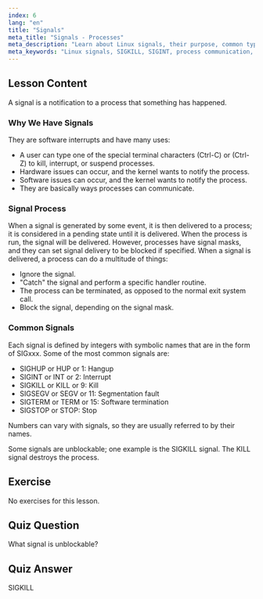 ```yaml
---
index: 6
lang: "en"
title: "Signals"
meta_title: "Signals - Processes"
meta_description: "Learn about Linux signals, their purpose, common types like SIGINT & SIGKILL, and how processes handle them. Understand signal basics for better Linux control."
meta_keywords: "Linux signals, SIGKILL, SIGINT, process communication, Linux tutorial, beginner Linux, Linux guide"
---
```


## Lesson Content

A signal is a notification to a process that something has happened.

### Why We Have Signals

They are software interrupts and have many uses:

- A user can type one of the special terminal characters (Ctrl-C) or (Ctrl-Z) to kill, interrupt, or suspend processes.
- Hardware issues can occur, and the kernel wants to notify the process.
- Software issues can occur, and the kernel wants to notify the process.
- They are basically ways processes can communicate.

### Signal Process

When a signal is generated by some event, it is then delivered to a process; it is considered in a pending state until it is delivered. When the process is run, the signal will be delivered. However, processes have signal masks, and they can set signal delivery to be blocked if specified. When a signal is delivered, a process can do a multitude of things:

- Ignore the signal.
- "Catch" the signal and perform a specific handler routine.
- The process can be terminated, as opposed to the normal exit system call.
- Block the signal, depending on the signal mask.

### Common Signals

Each signal is defined by integers with symbolic names that are in the form of SIGxxx. Some of the most common signals are:

- SIGHUP or HUP or 1: Hangup
- SIGINT or INT or 2: Interrupt
- SIGKILL or KILL or 9: Kill
- SIGSEGV or SEGV or 11: Segmentation fault
- SIGTERM or TERM or 15: Software termination
- SIGSTOP or STOP: Stop

Numbers can vary with signals, so they are usually referred to by their names.

Some signals are unblockable; one example is the SIGKILL signal. The KILL signal destroys the process.

## Exercise

No exercises for this lesson.

## Quiz Question

What signal is unblockable?

## Quiz Answer

SIGKILL
